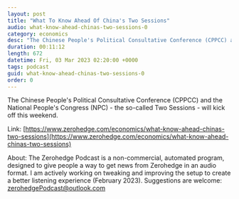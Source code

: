 ```yaml
---
layout: post
title: "What To Know Ahead Of China's Two Sessions"
audio: what-know-ahead-chinas-two-sessions-0
category: economics
desc: "The Chinese People's Political Consultative Conference (CPPCC) and the National People's Congress (NPC) - the so-called Two Sessions - will kick off this weekend."
duration: 00:11:12
length: 672
datetime: Fri, 03 Mar 2023 02:20:00 +0000
tags: podcast
guid: what-know-ahead-chinas-two-sessions-0
order: 0
---
```

The Chinese People's Political Consultative Conference (CPPCC) and the National People's Congress (NPC) - the so-called Two Sessions - will kick off this weekend.

Link: [https://www.zerohedge.com/economics/what-know-ahead-chinas-two-sessions](https://www.zerohedge.com/economics/what-know-ahead-chinas-two-sessions)

About: The Zerohedge Podcast is a non-commercial, automated program, designed to give people a way to get news from Zerohedge in an audio format.  I am actively working on tweaking and improving the setup to create a better listening experience (February 2023).  Suggestions are welcome: [zerohedgePodcast@outlook.com](mailto:zerohedgePodcast@outlook.com)